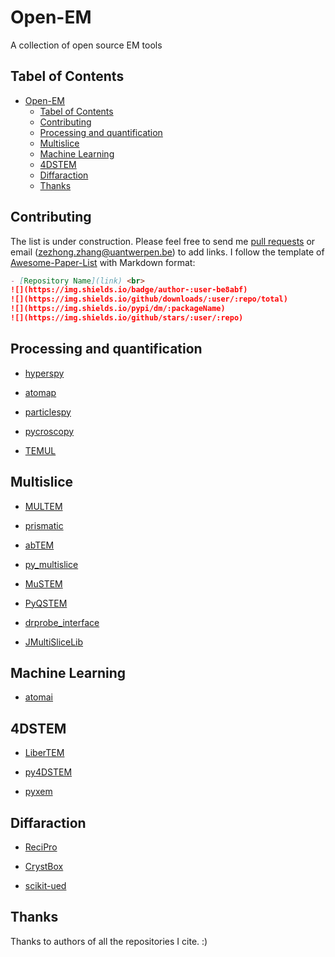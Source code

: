 # Open-EM
A collection of open source EM tools

## Tabel of Contents

- [Open-EM](#open-em)
  - [Tabel of Contents](#tabel-of-contents)
  - [Contributing](#contributing)
  - [Processing and quantification](#processing-and-quantification)
  - [Multislice](#multislice)
  - [Machine Learning](#machine-learning)
  - [4DSTEM](#4dstem)
  - [Diffaraction](#diffaraction)
  - [Thanks](#thanks)

## Contributing

The list is under construction. Please feel free to send me [pull requests](https://github.com/zezhong-zhang/open-em) or email (zezhong.zhang@uantwerpen.be) to add links. I follow the template of [Awesome-Paper-List](https://github.com/Doragd/Awesome-Paper-List) with Markdown format:
```Markdown
- [Repository Name](link) <br>
![](https://img.shields.io/badge/author-:user-be8abf)
![](https://img.shields.io/github/downloads/:user/:repo/total)
![](https://img.shields.io/pypi/dm/:packageName)
![](https://img.shields.io/github/stars/:user/:repo)
```

## Processing and quantification

- [hyperspy](https://github.com/hyperspy/hyperspy)

- [atomap](https://gitlab.com/atomap/atomap)

- [particlespy](https://github.com/ePSIC-DLS/particlespy) 

- [pycroscopy](https://github.com/pycroscopy/pycroscopy) 
- [TEMUL](https://github.com/PinkShnack/TEMUL) 

## Multislice
- [MULTEM](https://github.com/Ivanlh20/multem)

- [prismatic](https://github.com/prism-em/prismatic) 
- [abTEM](https://github.com/jacobjma/abTEM)

- [py_multislice](https://github.com/HamishGBrown/py_multislice)

- [MuSTEM](https://github.com/HamishGBrown/MuSTEM) 

- [PyQSTEM](https://github.com/jacobjma/PyQSTEM) 

- [drprobe_interface](https://github.com/FWin22/drprobe_interface) 

- [JMultiSliceLib](https://github.com/ju-bar/JMultiSliceLib) 

## Machine Learning

- [atomai](https://github.com/pycroscopy/atomai) 
## 4DSTEM
- [LiberTEM](https://github.com/LiberTEM/LiberTEM)

- [py4DSTEM](https://github.com/py4dstem/py4DSTEM)

- [pyxem](https://github.com/pyxem/pyxem) 

## Diffaraction
- [ReciPro](https://github.com/seto77/ReciPro)
  
- [CrystBox](https://www.fzu.cz/en/crystbox)
- [scikit-ued](https://github.com/LaurentRDC/scikit-ued)
## Thanks

Thanks to authors of all the repositories I cite. :)














